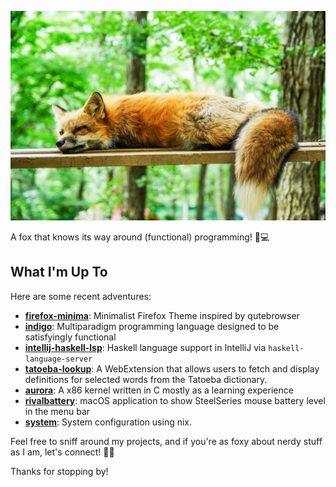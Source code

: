 ![animal-967658_1280(1)](animal-967658_1280(2).jpg)

A fox that knows its way around (functional) programming! 🦊💻

## What I'm Up To

Here are some recent adventures:

- [**firefox-minima**](https://github.com/rockofox/firefox-minima): Minimalist Firefox Theme inspired by qutebrowser
- [**indigo**](https://github.com/rockofox/indigo): Multiparadigm programming language designed to be satisfyingly functional
- [**intellij-haskell-lsp**](https://github.com/rockofox/intellij-haskell-lsp): Haskell language support in IntelliJ via `haskell-language-server`
- [**tatoeba-lookup**](https://github.com/rockofox/tatoeba-lookup): A WebExtension that allows users to fetch and display definitions for selected words from the Tatoeba dictionary.
- [**aurora**](https://github.com/rockofox/aurora): A x86 kernel written in C mostly as a learning experience
- [**rivalbattery**](https://github.com/rockofox/rivalbattery): macOS application to show SteelSeries mouse battery level in the menu bar
- [**system**](https://github.com/rockofox/system): System configuration using nix.

Feel free to sniff around my projects, and if you're as foxy about nerdy stuff as I am, let's connect! 🦊✨

Thanks for stopping by!
